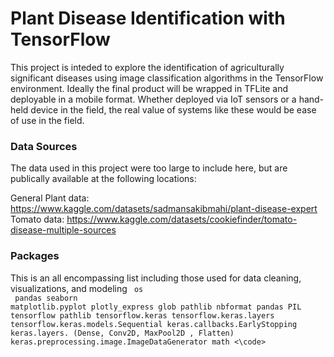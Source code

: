 # Plant Disease Identification with TensorFlow

This project is inteded to explore the identification of agriculturally significant diseases using image classification algorithms in the TensorFlow environment. Ideally the final product will be wrapped in TFLite and deployable in a mobile format. Whether deployed via IoT sensors or a hand-held device in the field, the real value of systems like these would be ease of use in the field.

### Data Sources
The data used in this project were too large to include here, but are publically available at the following locations:

General Plant data: <https://www.kaggle.com/datasets/sadmansakibmahi/plant-disease-expert><br>
Tomato data: <https://www.kaggle.com/datasets/cookiefinder/tomato-disease-multiple-sources><br>

### Packages
This is an all encompassing list including those used for data cleaning, visualizations, and modeling
<code>
  os<br>
  pandas
  seaborn
  matplotlib.pyplot 
  plotly_express
  glob
  pathlib
  nbformat
  pandas
  PIL
  tensorflow 
  pathlib
  tensorflow.keras
  tensorflow.keras.layers
  tensorflow.keras.models.Sequential
  keras.callbacks.EarlyStopping
  keras.layers. (Dense, Conv2D, MaxPool2D , Flatten)
  keras.preprocessing.image.ImageDataGenerator
  math
<\code>  
  
